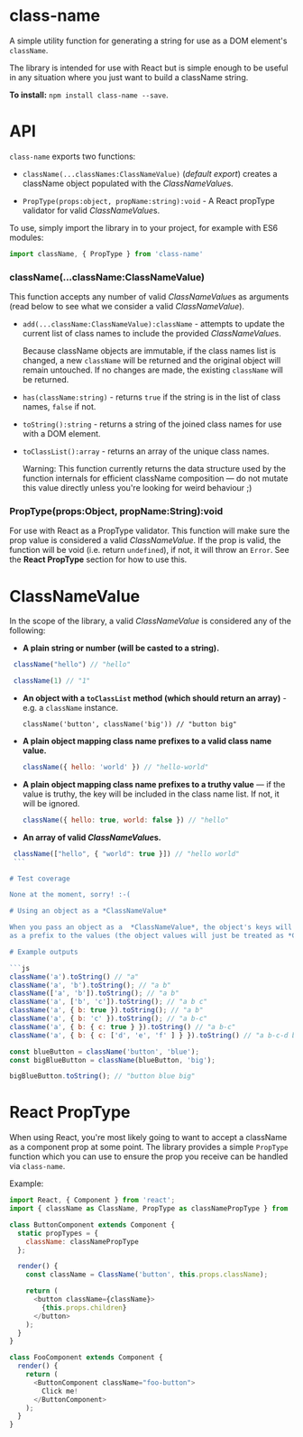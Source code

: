 class-name
===========
A simple utility function for generating a string for use as a DOM element's
`className`.

The library is intended for use with React but is simple enough to be useful in
any situation where you just want to build a className string.

**To install:** `npm install class-name --save`.

API
===
`class-name` exports two functions:

 * `className(...classNames:ClassNameValue)` (*default export*) creates a className
   object populated with the *ClassNameValue*s.

 * `PropType(props:object, propName:string):void` - A React propType validator for valid *ClassNameValue*s.

To use, simply import the library in to your project, for example with ES6 modules:

```js
import className, { PropType } from 'class-name'
```

### className(...className:ClassNameValue)

This function accepts any number of valid *ClassNameValue*s as arguments
(read below to see what we consider a valid *ClassNameValue*).

 * `add(...className:ClassNameValue):className` - attempts to update the current
   list of class names to include the provided *ClassNameValue*s.

   Because className objects are immutable, if the class names list is changed,
   a new `className` will be returned and the original object will remain
   untouched. If no changes are made, the existing `className` will be returned.

 * `has(className:string)` - returns `true` if the string is in the list of class
   names, `false` if not.

 * `toString():string` - returns a string of the joined class names for use
   with a DOM element.

 * `toClassList():array` - returns an array of the unique class names.

    Warning: This function currently returns the data structure used by the
    function internals for efficient className composition — do not mutate this
    value directly unless you're looking for weird behaviour ;)

### PropType(props:Object, propName:String):void

For use with React as a PropType validator. This function will make sure the
prop value is considered a valid *ClassNameValue*. If the prop is valid, the
function will be void (i.e. return  `undefined`), if not, it will throw an
`Error`. See the **React PropType** section for how to use this.

# ClassNameValue

In the scope of the library, a valid *ClassNameValue* is considered any of the
following:

  * **A plain string or number (will be casted to a string).**

   ```js
    className("hello") // "hello"

    className(1) // "1"
   ```

  * **An object with a `toClassList` method (which should return an array)** - e.g. a `className` instance.

    `className('button', className('big')) // "button big"`

  * **A plain object mapping class name prefixes to a valid class name value.**

    ```js
    className({ hello: 'world' }) // "hello-world"
    ```

  * **A plain object mapping class name prefixes to a truthy value** — if the value
    is truthy, the key will be included in the class name list. If not, it will
    be ignored.

    ```js
    className({ hello: true, world: false }) // "hello"
    ```

  * **An array of valid *ClassNameValue*s.**

   ```js
    className(["hello", { "world": true }]) // "hello world"
    ```

# Test coverage

None at the moment, sorry! :-(

# Using an object as a *ClassNameValue*

When you pass an object as a  *ClassNameValue*, the object's keys will be used
as a prefix to the values (the object values will just be treated as *ClassNameValue*s).

# Example outputs

```js
className('a').toString() // "a"
className('a', 'b').toString(); // "a b"
className(['a', 'b']).toString(); // "a b"
className('a', ['b', 'c']).toString(); // "a b c"
className('a', { b: true }).toString(); // "a b"
className('a', { b: 'c' }).toString(); // "a b-c"
className('a', { b: { c: true } }).toString() // "a b-c"
className('a', { b: { c: ['d', 'e', 'f' ] } }).toString() // "a b-c-d b-c-e b-c-f"

const blueButton = className('button', 'blue');
const bigBlueButton = className(blueButton, 'big');

bigBlueButton.toString(); // "button blue big"
```

# React PropType

When using React, you're most likely going to want to accept a className as a
component prop at some point. The library provides a simple `PropType` function
which you can use to ensure the prop you receive can be handled via `class-name`.

Example:
```js
import React, { Component } from 'react';
import { className as ClassName, PropType as classNamePropType } from 'class-name';

class ButtonComponent extends Component {
  static propTypes = {
    className: classNamePropType
  };

  render() {
    const className = ClassName('button', this.props.className);

    return (
      <button className={className}>
        {this.props.children}
      </button>
    );
  }
}

class FooComponent extends Component {
  render() {
    return (
      <ButtonComponent className="foo-button">
        Click me!
      </ButtonComponent>
    );
  }
}
```
